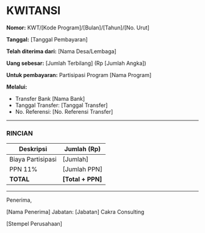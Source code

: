 # KWITANSI

**Nomor:** KWT/[Kode Program]/[Bulan]/[Tahun]/[No. Urut]

**Tanggal:** [Tanggal Pembayaran]

**Telah diterima dari:** [Nama Desa/Lembaga]

**Uang sebesar:** [Jumlah Terbilang] (Rp [Jumlah Angka])

**Untuk pembayaran:** Partisipasi Program [Nama Program]

**Melalui:**

- Transfer Bank [Nama Bank]
- Tanggal Transfer: [Tanggal Transfer]
- No. Referensi: [No. Referensi Transfer]

---

### RINCIAN

| Deskripsi | Jumlah (Rp) |
|-----------|-------------|
| Biaya Partisipasi | [Jumlah] |
| PPN 11% | [Jumlah PPN] |
| **TOTAL** | **[Total + PPN]** |

---

Penerima,

[Nama Penerima]
Jabatan: [Jabatan]
Cakra Consulting

[Stempel Perusahaan]
